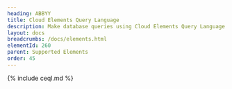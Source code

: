```yaml
---
heading: ABBYY
title: Cloud Elements Query Language
description: Make database queries using Cloud Elements Query Language.
layout: docs
breadcrumbs: /docs/elements.html
elementId: 260
parent: Supported Elements
order: 45
---
```


{% include ceql.md %}

